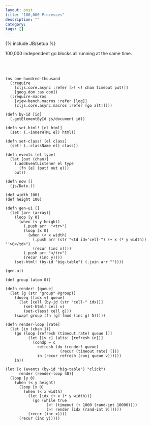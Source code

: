 ```yaml
---
layout: post
title: "100,000 Processes"
description: ""
category: 
tags: []
---
```

{% include JB/setup %}

<style>
table {
    margin-left: 45px;
    font-family: courier;
    font-size: 8px;
    line-height: 1em !important;
    margin-bottom: 50px;
}
.group0 {
    color: #000
}
.group1 {
    color: #f00
}
.group2 {
    color: #0f0
}
.group3 {
    color: #00f
}
.group4 {
    color: #ff0
}
.group5 {
    color: #0ff
}
</style>

100,000 independent go blocks all running at the same time.

<table id="big-table" cellpadding="0" cellspacing="0"></table>

```
(ns one-hundred-thousand
  (:require
    [cljs.core.async :refer [>! <! chan timeout put!]]
    [goog.dom :as dom])
  (:require-macros
    [view-bench.macros :refer [log]]
    [cljs.core.async.macros :refer [go alt!]]))

(defn by-id [id]
  (.getElementById js/document id))

(defn set-html! [el html]
  (set! (.-innerHTML el) html))

(defn set-class! [el class]
  (set! (.-className el) class))

(defn events [el type]
  (let [out (chan)]
    (.addEventListener el type
      (fn [e] (put! out e)))
    out))

(defn now []
  (js/Date.))

(def width 100)
(def height 100)

(defn gen-ui []
  (let [arr (array)]
    (loop [y 0]
      (when (< y height)
        (.push arr  "<tr>")
        (loop [x 0]
          (when (< x width)
            (.push arr (str "<td id='cell-") (+ x (* y width)) "'>0</td>")
            (recur (inc x))))
        (.push arr "</tr>")
        (recur (inc y))))
    (set-html! (by-id "big-table") (.join arr ""))))

(gen-ui)

(def group (atom 0))

(defn render! [queue]
  (let [g (str "group" @group)]
    (doseq [[idx v] queue]
      (let [cell (by-id (str "cell-" idx))]
        (set-html! cell v)
        (set-class! cell g)))
    (swap! group (fn [g] (mod (inc g) 5)))))

(defn render-loop [rate]
  (let [in (chan 1)]
    (go (loop [refresh (timeout rate) queue []]
          (let [[v c] (alts! [refresh in])]
            (condp = c
              refresh (do (render! queue)
                        (recur (timeout rate) []))
              in (recur refresh (conj queue v))))))
    in))

(let [c (events (by-id "big-table") "click")
      render (render-loop 40)]
  (loop [y 0]
    (when (< y height)
      (loop [x 0]
        (when (< x width)
          (let [idx (+ x (* y width))]
            (go (while true
                  (<! (timeout (+ 1000 (rand-int 10000))))
                  (>! render [idx (rand-int 9)]))))
          (recur (inc x))))
      (recur (inc y)))))
```

<script type="text/javascript" src="/assets/js/csp4.js"></script>


